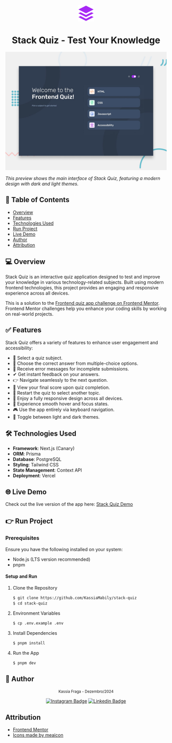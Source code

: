 <div align="center">
    <img src=".github/logo.png" alt="Stack quiz logo" height="50" width="50" />
    <h1>Stack Quiz - Test Your Knowledge</h1>
</div>

<img src=".github/preview.jpg" alt="Preview of the Stack Quiz app" />

_This preview shows the main interface of Stack Quiz, featuring a modern design with dark and light themes._

## 📑 Table of Contents
- [Overview](#-overview)
- [Features](#-features)
- [Technologies Used](#-technologies-used)
- [Run Project](#-run-project)
- [Live Demo](#-live-demo)
- [Author](#-author)
- [Attribution](#attribution)

## 💻 Overview
Stack Quiz is an interactive quiz application designed to test and improve your knowledge in various technology-related subjects. Built using modern frontend technologies, this project provides an engaging and responsive experience across all devices.

This is a solution to the [Frontend quiz app challenge on Frontend Mentor](https://www.frontendmentor.io/challenges/frontend-quiz-app-BE7xkzXQnU). Frontend Mentor challenges help you enhance your coding skills by working on real-world projects.

## ✅ Features
Stack Quiz offers a variety of features to enhance user engagement and accessibility:
- 📝 Select a quiz subject.
- 🎯 Choose the correct answer from multiple-choice options.
- 🚫 Receive error messages for incomplete submissions.
- ✔ Get instant feedback on your answers.
- 👉 Navigate seamlessly to the next question.
- 🎉 View your final score upon quiz completion.
- 🔁 Restart the quiz to select another topic.
- 📱 Enjoy a fully responsive design across all devices.
- 👀 Experience smooth hover and focus states.
- 🎮 Use the app entirely via keyboard navigation.
- 🌙 Toggle between light and dark themes.

## 🛠 Technologies Used
- **Framework**: Next.js (Canary)
- **ORM**: Prisma
- **Database**: PostgreSQL
- **Styling**: Tailwind CSS
- **State Management**: Context API
- **Deployment**: Vercel

## 🌐 Live Demo
Check out the live version of the app here: [Stack Quiz Demo](https://stack-quiz.vercel.app)

## 👉 Run Project

### Prerequisites
Ensure you have the following installed on your system:
- Node.js (LTS version recommended)
- pnpm

#### Setup and Run
1. Clone the Repository
    ```bash
    $ git clone https://github.com/KassiaMabily/stack-quiz
    $ cd stack-quiz
    ```

2. Environment Variables
    ```bash
    $ cp .env.example .env
    ```

3. Install Dependencies
    ```bash
    $ pnpm install
    ```

4. Run the App
    ```bash
    $ pnpm dev
    ```

## 👥 Author

<div align="center">
  <small>Kassia Fraga - Dezembro/2024</small>

[![Instagram Badge](https://img.shields.io/badge/-Instagram-%23E4405F?style=for-the-badge&logo=instagram&logoColor=white)](https://www.instagram.com/kassia.mabily/)
[![Linkedin Badge](https://img.shields.io/badge/-LinkedIn-%230077B5?style=for-the-badge&logo=linkedin&logoColor=white)](https://www.linkedin.com/in/kassia-fraga/)
</div>

## Attribution
- [Frontend Mentor](https://www.frontendmentor.io/challenges)
- [Icons made by meaicon](https://www.flaticon.com/authors/meaicon)
